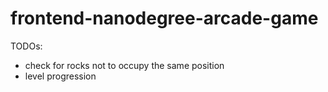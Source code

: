 frontend-nanodegree-arcade-game
===============================

TODOs:
- check for rocks not to occupy the same position
- level progression
